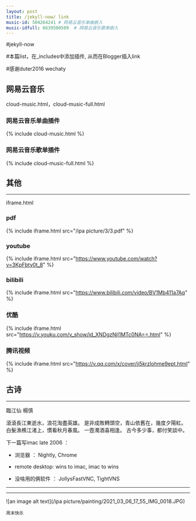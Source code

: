 ```yaml
---
layout: post
title: /jekyll-now/ link
music-id: 504264241 # 网易云音乐单曲嵌入
music-idfull: 6639500509  # 网易云音乐歌单嵌入
---
```

#jekyll-now

#本篇list，在_includes中添加插件, 从而在Blogger插入link

#感谢duter2016 wechaty 


## 网易云音乐 ##
cloud-music.html，cloud-music-full.html

### 网易云音乐单曲插件

{% include cloud-music.html %}

### 网易云音乐歌单插件

{% include cloud-music-full.html %}




## 其他 ##
----

iframe.html

### pdf

{% include iframe.html src="/ipa picture/3/3.pdf" %}

### youtube

{% include iframe.html src="https://www.youtube.com/watch?v=3KpFbty0t_8" %}

### bilibili

{% include iframe.html src="https://www.bilibili.com/video/BV1Mb411a7Aq" %}

### 优酷

{% include iframe.html src="https://v.youku.com/v_show/id_XNDgzNjI1MTc0NA==.html" %}


### 腾讯视频

{% include iframe.html src="https://v.qq.com/x/cover/ii5krzlohme9ept.html" %}

## 古诗 ##
----
臨江仙 楊慎

滾滾長江東逝水，浪花淘盡英雄。
是非成敗轉頭空，青山依舊在，幾度夕陽紅。
白髮漁樵江渚上，慣看秋月春風。
一壺濁酒喜相逢。
古今多少事，都付笑談中。


下一篇写imac late 2006 ：

* 浏览器 ： Nightly, Chrome

* remote desktop: wins to imac, imac to wins

* 没啥用的俩软件 ： JollysFastVNC, TightVNS

----
****

![an image alt text](/ipa picture/painting/2021_03_06_17_55_IMG_0018.JPG)

`周末快乐`
